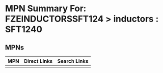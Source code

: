 



# MPN Summary For: FZEINDUCTORSSFT124 > inductors : SFT1240

## MPNs
  

|MPN|Direct Links|Search Links|
| :--- | :--- | :--- |
||||
